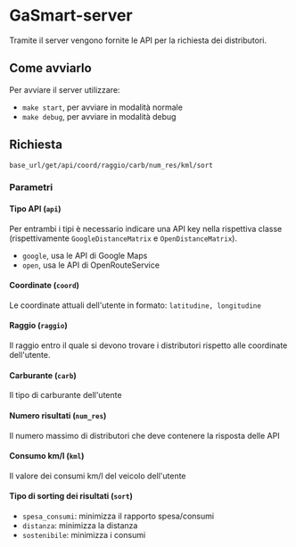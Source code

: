 # GaSmart-server
Tramite il server vengono fornite le API per la richiesta dei distributori.
## Come avviarlo
Per avviare il server utilizzare:
- `make start`, per avviare in modalità normale
- `make debug`, per avviare in modalità debug

## Richiesta
`base_url/get/api/coord/raggio/carb/num_res/kml/sort`
### Parametri
#### Tipo API (`api`)
Per entrambi i tipi è necessario indicare una API key nella rispettiva classe (rispettivamente `GoogleDistanceMatrix` e `OpenDistanceMatrix`).
- `google`, usa le API di Google Maps
- `open`, usa le API di OpenRouteService
#### Coordinate (`coord`)
Le coordinate attuali dell'utente in formato: `latitudine, longitudine`
#### Raggio (`raggio`)
Il raggio entro il quale si devono trovare i distributori rispetto alle coordinate dell'utente.
#### Carburante (`carb`)
Il tipo di carburante dell'utente
#### Numero risultati (`num_res`)
Il numero massimo di distributori che deve contenere la risposta delle API
#### Consumo km/l (`kml`)
Il valore dei consumi km/l del veicolo dell'utente
#### Tipo di sorting dei risultati (`sort`)
- `spesa_consumi`: minimizza il rapporto spesa/consumi
- `distanza`: minimizza la distanza
- `sostenibile`: minimizza i consumi
